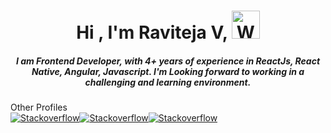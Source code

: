 <h1 align="center">Hi , I'm Raviteja V, <img src="https://raw.githubusercontent.com/nixin72/nixin72/master/wave.gif" 
         alt="Waving hand animated gif"
         height="45"
         width="45" /></h1>
<h5 align="center">
I am Frontend Developer, with 4+ years of experience in ReactJs, React Native, Angular, Javascript. I'm Looking forward to working in a challenging and learning environment.
</h5>

<div>
	<div>Other Profiles</div>
	<div style="display:flex;flex-wrap:wrap">
	<a href="https://stackoverflow.com/users/9436673/raviteja-v?tab=profile"><img src="https://img.shields.io/stackexchange/stackoverflow/r/9436673?style=social" alt="Stackoverflow"></a>
	<a href="https://www.linkedin.com/in/ravitejav221b"><img src="https://img.shields.io/badge/-Raviteja%20V-blue?style=flat-square&logo=Linkedin&logoColor=white&link=https://www.linkedin.com/in/ravitejav221b" alt="Stackoverflow"></a>
	<a href="#"><img src="https://komarev.com/ghpvc/?username=ravitejav&color=dc143c" alt="Stackoverflow"></a>
	</div>
</div>

